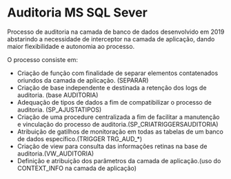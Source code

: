 # Auditoria MS SQL Sever
Processo de auditoria na camada de banco de dados desenvolvido em 2019 abstarindo a necessidade de interceptor na camada de aplicação, dando maior flexibilidade e autonomia ao processo.

O processo consiste em:
 * Criação de função com finalidade de separar elementos contatenados oriundos da camada de aplicação. (SEPARAR)
 * Criação de base independente e destinada a retenção dos logs de auditoria. (base AUDITORIA)
 * Adequação de tipos de dados a fim de compatibilizar o processo de auditoria. (SP_AJUSTATIPOS)
 * Criação de uma procedure centralizada a fim de facilitar a manutenção e vinculação do processo de auditoria.(SP_CRIATRIGGERSAUDITORIA)
 * Atribuição de gatilhos de monitoração em todas as tabelas de um banco de dados específico.(TRIGGER TRG_AUD_*)
 * Criação de view para consulta das informações retinas na base de auditoria.(VW_AUDITORIA)
 * Definição e atribuição dos parâmetros da camada de aplicação.(uso do CONTEXT_INFO na camada de aplicação)
